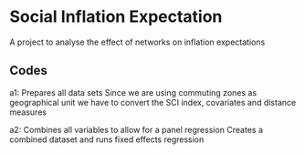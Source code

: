 # Social Inflation Expectation
A project to analyse the effect of networks on inflation expectations

## Codes

a1: Prepares all data sets
Since we are using commuting zones as geographical unit we have to convert the SCI index, covariates and distance measures

a2: Combines all variables to allow for a panel regression
Creates a combined dataset and runs fixed effects regression
